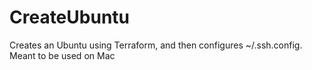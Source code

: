# CreateUbuntu
Creates an Ubuntu using Terraform, and then configures ~/.ssh.config.  Meant to be used on Mac

